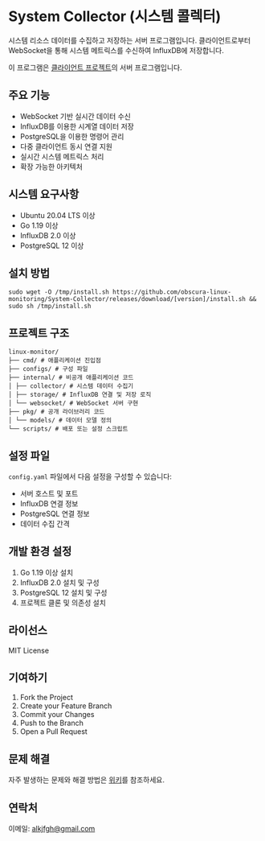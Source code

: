 # System Collector (시스템 콜렉터)

시스템 리소스 데이터를 수집하고 저장하는 서버 프로그램입니다. 클라이언트로부터 WebSocket을 통해 시스템 메트릭스를 수신하여 InfluxDB에 저장합니다.

이 프로그램은 [클라이언트 프로젝트](https://github.com/obscura-linux-monitoring/System-Monitor/releases)의 서버 프로그램입니다.

## 주요 기능

- WebSocket 기반 실시간 데이터 수신
- InfluxDB를 이용한 시계열 데이터 저장
- PostgreSQL을 이용한 명령어 관리
- 다중 클라이언트 동시 연결 지원
- 실시간 시스템 메트릭스 처리
- 확장 가능한 아키텍처

## 시스템 요구사항

- Ubuntu 20.04 LTS 이상
- Go 1.19 이상
- InfluxDB 2.0 이상
- PostgreSQL 12 이상

## 설치 방법

```shell
sudo wget -O /tmp/install.sh https://github.com/obscura-linux-monitoring/System-Collector/releases/download/[version]/install.sh && sudo sh /tmp/install.sh
```

## 프로젝트 구조
```
linux-monitor/
├── cmd/ # 애플리케이션 진입점
├── configs/ # 구성 파일
├── internal/ # 비공개 애플리케이션 코드
│ ├── collector/ # 시스템 데이터 수집기
│ ├── storage/ # InfluxDB 연결 및 저장 로직
│ └── websocket/ # WebSocket 서버 구현
├── pkg/ # 공개 라이브러리 코드
│ └── models/ # 데이터 모델 정의
└── scripts/ # 배포 또는 설정 스크립트
```


## 설정 파일

`config.yaml` 파일에서 다음 설정을 구성할 수 있습니다:

- 서버 호스트 및 포트
- InfluxDB 연결 정보
- PostgreSQL 연결 정보
- 데이터 수집 간격

## 개발 환경 설정

1. Go 1.19 이상 설치
2. InfluxDB 2.0 설치 및 구성
3. PostgreSQL 12 설치 및 구성
4. 프로젝트 클론 및 의존성 설치

## 라이선스

MIT License

## 기여하기

1. Fork the Project
2. Create your Feature Branch
3. Commit your Changes
4. Push to the Branch
5. Open a Pull Request

## 문제 해결

자주 발생하는 문제와 해결 방법은 [위키](./wiki/troubleshooting.md)를 참조하세요.

## 연락처

이메일: alkjfgh@gmail.com